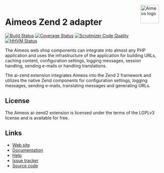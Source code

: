 <a href="https://aimeos.org/">
    <img src="https://aimeos.org/fileadmin/template/icons/logo.png" alt="Aimeos logo" title="Aimeos" align="right" height="60" />
</a>

# Aimeos Zend 2 adapter

[![Build Status](https://travis-ci.org/aimeos/ai-zend2.png?branch=master)](https://travis-ci.org/aimeos/ai-zend2)
[![Coverage Status](https://coveralls.io/repos/aimeos/ai-zend2/badge.svg?branch=master)](https://coveralls.io/r/aimeos/ai-zend2?branch=master)
[![Scrutinizer Code Quality](https://scrutinizer-ci.com/g/aimeos/ai-zend2/badges/quality-score.png?b=master)](https://scrutinizer-ci.com/g/aimeos/ai-zend2/?branch=master)
[![HHVM Status](http://hhvm.h4cc.de/badge/aimeos/ai-zend2.svg)](http://hhvm.h4cc.de/package/aimeos/ai-zend2)

The Aimeos web shop components can integrate into almost any PHP application and uses the infrastructure of the application for building URLs, caching content, configuration settings, logging messages, session handling, sending e-mails or handling translations.

The ai-zend extension integrates Aimeos into the Zend 2 framework and utilizes the native Zend components for configuration settings, logging messages, sending e-mails, translating messages and generating URLs.

## License

The Aimeos ai-zend2 extension is licensed under the terms of the LGPLv3 license and is available for free.

## Links

* [Web site](https://aimeos.org/)
* [Documentation](https://aimeos.org/docs/)
* [Help](https://aimeos.org/help/)
* [Issue tracker](https://github.com/aimeos/ai-zend2/issues)
* [Source code](https://github.com/aimeos/ai-zend2)
